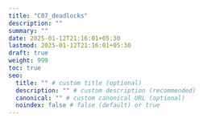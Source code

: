 ```yaml
---
title: "C07_deadlocks"
description: ""
summary: ""
date: 2025-01-12T21:16:01+05:30
lastmod: 2025-01-12T21:16:01+05:30
draft: true
weight: 999
toc: true
seo:
  title: "" # custom title (optional)
  description: "" # custom description (recommended)
  canonical: "" # custom canonical URL (optional)
  noindex: false # false (default) or true
---
```

